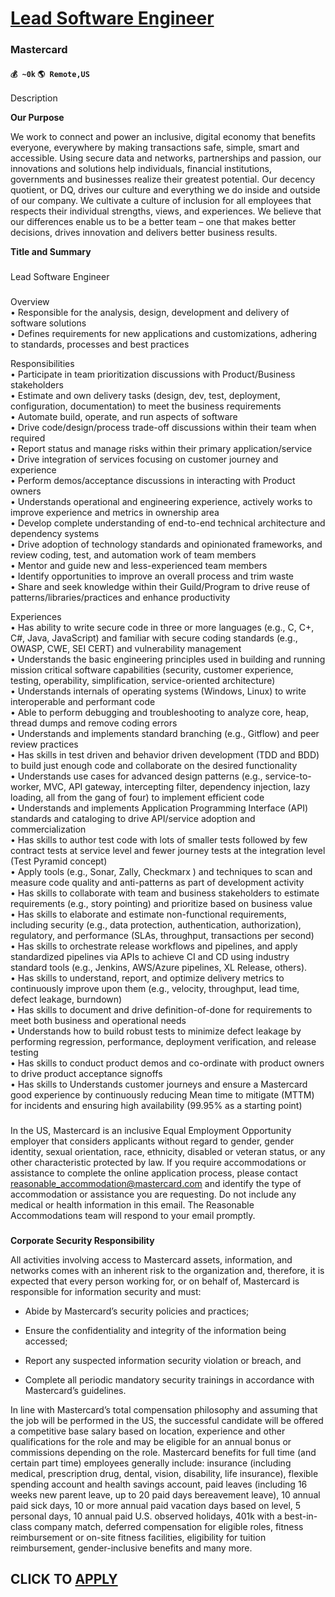 # [Lead Software Engineer](https://www.remotewlb.com/apply/lead-software-engineer-86422)  
### Mastercard  
#### `💰 ~0k` `🌎 Remote,US`  

Description

**Our Purpose**

We work to connect and power an inclusive, digital economy that benefits everyone, everywhere by making transactions safe, simple, smart and accessible. Using secure data and networks, partnerships and passion, our innovations and solutions help individuals, financial institutions, governments and businesses realize their greatest potential. Our decency quotient, or DQ, drives our culture and everything we do inside and outside of our company. We cultivate a culture of inclusion for all employees that respects their individual strengths, views, and experiences. We believe that our differences enable us to be a better team – one that makes better decisions, drives innovation and delivers better business results.

 **Title and Summary**

###

Lead Software Engineer

###

Overview  
• Responsible for the analysis, design, development and delivery of software solutions  
• Defines requirements for new applications and customizations, adhering to standards, processes and best practices  
  
Responsibilities  
• Participate in team prioritization discussions with Product/Business stakeholders  
• Estimate and own delivery tasks (design, dev, test, deployment, configuration, documentation) to meet the business requirements  
• Automate build, operate, and run aspects of software  
• Drive code/design/process trade-off discussions within their team when required  
• Report status and manage risks within their primary application/service  
• Drive integration of services focusing on customer journey and experience  
• Perform demos/acceptance discussions in interacting with Product owners  
• Understands operational and engineering experience, actively works to improve experience and metrics in ownership area  
• Develop complete understanding of end-to-end technical architecture and dependency systems  
• Drive adoption of technology standards and opinionated frameworks, and review coding, test, and automation work of team members  
• Mentor and guide new and less-experienced team members  
• Identify opportunities to improve an overall process and trim waste  
• Share and seek knowledge within their Guild/Program to drive reuse of patterns/libraries/practices and enhance productivity  
  
Experiences  
• Has ability to write secure code in three or more languages (e.g., C, C+, C#, Java, JavaScript) and familiar with secure coding standards (e.g., OWASP, CWE, SEI CERT) and vulnerability management  
• Understands the basic engineering principles used in building and running mission critical software capabilities (security, customer experience, testing, operability, simplification, service-oriented architecture)  
• Understands internals of operating systems (Windows, Linux) to write interoperable and performant code  
• Able to perform debugging and troubleshooting to analyze core, heap, thread dumps and remove coding errors  
• Understands and implements standard branching (e.g., Gitflow) and peer review practices  
• Has skills in test driven and behavior driven development (TDD and BDD) to build just enough code and collaborate on the desired functionality  
• Understands use cases for advanced design patterns (e.g., service-to-worker, MVC, API gateway, intercepting filter, dependency injection, lazy loading, all from the gang of four) to implement efficient code  
• Understands and implements Application Programming Interface (API) standards and cataloging to drive API/service adoption and commercialization  
• Has skills to author test code with lots of smaller tests followed by few contract tests at service level and fewer journey tests at the integration level (Test Pyramid concept)  
• Apply tools (e.g., Sonar, Zally, Checkmarx ) and techniques to scan and measure code quality and anti-patterns as part of development activity  
• Has skills to collaborate with team and business stakeholders to estimate requirements (e.g., story pointing) and prioritize based on business value  
• Has skills to elaborate and estimate non-functional requirements, including security (e.g., data protection, authentication, authorization), regulatory, and performance (SLAs, throughput, transactions per second)  
• Has skills to orchestrate release workflows and pipelines, and apply standardized pipelines via APIs to achieve CI and CD using industry standard tools (e.g., Jenkins, AWS/Azure pipelines, XL Release, others).  
• Has skills to understand, report, and optimize delivery metrics to continuously improve upon them (e.g., velocity, throughput, lead time, defect leakage, burndown)  
• Has skills to document and drive definition-of-done for requirements to meet both business and operational needs  
• Understands how to build robust tests to minimize defect leakage by performing regression, performance, deployment verification, and release testing  
• Has skills to conduct product demos and co-ordinate with product owners to drive product acceptance signoffs  
• Has skills to Understands customer journeys and ensure a Mastercard good experience by continuously reducing Mean time to mitigate (MTTM) for incidents and ensuring high availability (99.95% as a starting point)

###

In the US, Mastercard is an inclusive Equal Employment Opportunity employer that considers applicants without regard to gender, gender identity, sexual orientation, race, ethnicity, disabled or veteran status, or any other characteristic protected by law. If you require accommodations or assistance to complete the online application process, please contact reasonable_accommodation@mastercard.com and identify the type of accommodation or assistance you are requesting. Do not include any medical or health information in this email. The Reasonable Accommodations team will respond to your email promptly.

###

 **Corporate Security Responsibility**

  
All activities involving access to Mastercard assets, information, and networks comes with an inherent risk to the organization and, therefore, it is expected that every person working for, or on behalf of, Mastercard is responsible for information security and must:

  * Abide by Mastercard’s security policies and practices;

  * Ensure the confidentiality and integrity of the information being accessed;

  * Report any suspected information security violation or breach, and

  * Complete all periodic mandatory security trainings in accordance with Mastercard’s guidelines.

In line with Mastercard’s total compensation philosophy and assuming that the job will be performed in the US, the successful candidate will be offered a competitive base salary based on location, experience and other qualifications for the role and may be eligible for an annual bonus or commissions depending on the role. Mastercard benefits for full time (and certain part time) employees generally include: insurance (including medical, prescription drug, dental, vision, disability, life insurance), flexible spending account and health savings account, paid leaves (including 16 weeks new parent leave, up to 20 paid days bereavement leave), 10 annual paid sick days, 10 or more annual paid vacation days based on level, 5 personal days, 10 annual paid U.S. observed holidays, 401k with a best-in-class company match, deferred compensation for eligible roles, fitness reimbursement or on-site fitness facilities, eligibility for tuition reimbursement, gender-inclusive benefits and many more.

  

  

  

  
## CLICK TO [APPLY](https://www.remotewlb.com/apply/lead-software-engineer-86422)

